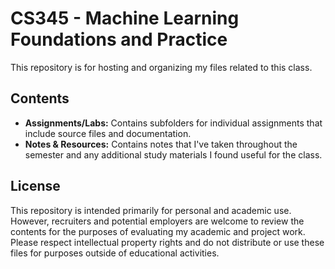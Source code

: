# CS345 - Machine Learning Foundations and Practice
This repository is for hosting and organizing my files related to this class. 

## Contents
- **Assignments/Labs:** Contains subfolders for individual assignments that include source files and documentation.
- **Notes & Resources:** Contains notes that I've taken throughout the semester and any additional study materials I found useful for the class.

## License

This repository is intended primarily for personal and academic use. However, recruiters and potential employers are welcome to review the contents for the purposes of evaluating my academic and project work. Please respect intellectual property rights and do not distribute or use these files for purposes outside of educational activities.
